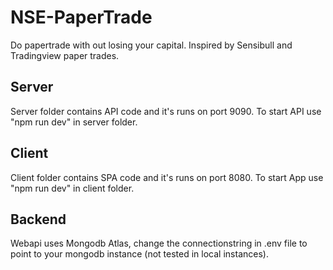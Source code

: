 # NSE-PaperTrade
Do papertrade with out losing your capital. Inspired by Sensibull and Tradingview paper trades.

## Server
Server folder contains API code and it's runs on port 9090. To start API use "npm run dev" in server folder.


## Client 
Client folder contains SPA code and it's runs on port 8080. To start App use "npm run dev" in client folder.

## Backend 
Webapi uses Mongodb Atlas, change the connectionstring in .env file to point to your mongodb instance (not tested in local instances).
 


